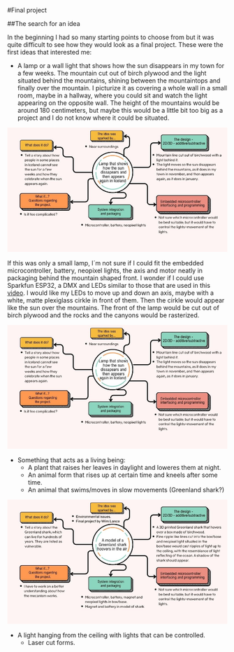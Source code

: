 #Final project

##The search for an idea

In the beginning I had so many starting points to choose from but it was quite difficult to see how they would look as a final project. These were the first ideas that interested me:

* A lamp or a wall light that shows how the sun disappears in my town for a few weeks. The mountain cut out of birch plywood and the light situated behind the mountains, shining between the mountaintops and finally over the mountain. I picturize it as covering a whole wall in a small room, maybe in a hallway, where you could sit and watch the light appearing on the opposite wall. The height of the mountains would be around 180 centimeters, but maybe this would be a little bit too big as a project and I do not know where it could be situated.

![SunBehindMountains](img/SunBehindMountains_86kb.jpg)

If this was only a small lamp, I´m not sure if I could fit the embedded microcontroller, battery, neopixel lights, the axis and motor neatly in packaging behind the mountain shaped front. I wonder if I could use Sparkfun ESP32, a DMX and LEDs similar to those that are used in this [video](https://learn.sparkfun.com/tutorials/sparkfun-esp32-dmx-to-led-shield/all). I would like my LEDs to move up and down an axis, maybe with a white, matte plexiglass cirkle in front of them. Then the cirkle would appear like the sun over the mountains. The front of the lamp would be cut out of birch plywood and the rocks and the canyons would be rasterized.

![SunBehindMountains](img/SunBehindMountains_86kb.jpg)



* Something that acts as a living being:
    - A plant that raises her leaves in daylight and loweres them at night.
    - An animal form that rises up at certain time and kneels after some time.
    - An animal that swims/moves in slow movements (Greenland shark?)

![GreenlandShark](img/GreenlandShark.jpg)


* A light hanging from the ceiling with lights that can be controlled.
    - Laser cut forms.

